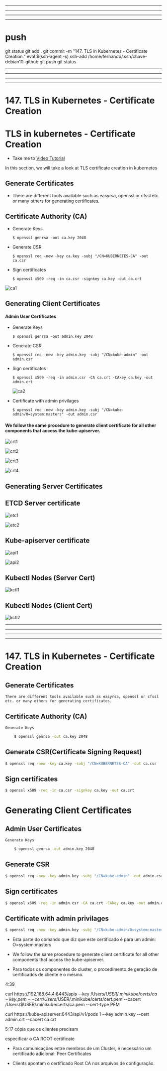 

------------------------------------------------------------------------------------------------------------------------------------------------------
------------------------------------------------------------------------------------------------------------------------------------------------------
------------------------------------------------------------------------------------------------------------------------------------------------------
------------------------------------------------------------------------------------------------------------------------------------------------------
# push

git status
git add .
git commit -m "147. TLS in Kubernetes - Certificate Creation."
eval $(ssh-agent -s)
ssh-add /home/fernando/.ssh/chave-debian10-github
git push
git status



------------------------------------------------------------------------------------------------------------------------------------------------------
------------------------------------------------------------------------------------------------------------------------------------------------------
------------------------------------------------------------------------------------------------------------------------------------------------------
------------------------------------------------------------------------------------------------------------------------------------------------------
# 147. TLS in Kubernetes - Certificate Creation

# TLS in kubernetes - Certificate Creation
  - Take me to [Video Tutorial](https://kodekloud.com/topic/tls-in-kubernetes-certificate-creation/)
  
In this section, we will take a look at TLS certificate creation in kubernetes

## Generate Certificates
- There are different tools available such as easyrsa, openssl or cfssl etc. or many others for generating certificates.

## Certificate Authority (CA)

- Generate Keys
  ```
  $ openssl genrsa -out ca.key 2048
  ```
- Generate CSR
  ```
  $ openssl req -new -key ca.key -subj "/CN=KUBERNETES-CA" -out ca.csr
  ```
- Sign certificates
  ```
  $ openssl x509 -req -in ca.csr -signkey ca.key -out ca.crt
  ```
 
 ![ca1](../../images/ca1.PNG)
 
## Generating Client Certificates

#### Admin User Certificates

- Generate Keys
  ```
  $ openssl genrsa -out admin.key 2048
  ```
- Generate CSR
  ```
  $ openssl req -new -key admin.key -subj "/CN=kube-admin" -out admin.csr
  ```
- Sign certificates
  ```
  $ openssl x509 -req -in admin.csr -CA ca.crt -CAkey ca.key -out admin.crt
  ```
  
  ![ca2](../../images/ca2.PNG)
  
- Certificate with admin privilages
  ```
  $ openssl req -new -key admin.key -subj "/CN=kube-admin/O=system:masters" -out admin.csr
  ```
  
#### We follow the same procedure to generate client certificate for all other components that access the kube-apiserver.

  ![crt1](../../images/crt1.PNG)
  
  ![crt2](../../images/crt2.PNG)
  
  ![crt3](../../images/crt3.PNG)
   
  ![crt4](../../images/crt4.PNG)
  
## Generating Server Certificates

## ETCD Server certificate

  ![etc1](../../images/etc1.PNG)
  
  ![etc2](../../images/etc2.PNG)
  
## Kube-apiserver certificate

  ![api1](../../images/api1.PNG)
  
  ![api2](../../images/api2.PNG)
  
## Kubectl Nodes (Server Cert)

   ![kctl1](../../images/kctl1.PNG)
   
## Kubectl Nodes (Client Cert)

   ![kctl2](../../images/kctl2.PNG)
   
   
   
  
  

  

  


  
  
  
  
------------------------------------------------------------------------------------------------------------------------------------------------------
------------------------------------------------------------------------------------------------------------------------------------------------------
------------------------------------------------------------------------------------------------------------------------------------------------------
------------------------------------------------------------------------------------------------------------------------------------------------------
# 147. TLS in Kubernetes - Certificate Creation


## Generate Certificates

    There are different tools available such as easyrsa, openssl or cfssl etc. or many others for generating certificates.


## Certificate Authority (CA)

    Generate Keys

~~~~bash
    $ openssl genrsa -out ca.key 2048
~~~~



## Generate CSR(Certificate Signing Request)

~~~~bash
$ openssl req -new -key ca.key -subj "/CN=KUBERNETES-CA" -out ca.csr
~~~~


## Sign certificates

~~~~bash
$ openssl x509 -req -in ca.csr -signkey ca.key -out ca.crt
~~~~







# Generating Client Certificates

## Admin User Certificates

    Generate Keys

~~~~bash
    $ openssl genrsa -out admin.key 2048
~~~~


## Generate CSR

~~~~bash
$ openssl req -new -key admin.key -subj "/CN=kube-admin" -out admin.csr
~~~~


## Sign certificates

~~~~bash
$ openssl x509 -req -in admin.csr -CA ca.crt -CAkey ca.key -out admin.crt
~~~~


## Certificate with admin privilages

~~~~bash
$ openssl req -new -key admin.key -subj "/CN=kube-admin/O=system:masters" -out admin.csr
~~~~


- Esta parte do comando que diz que este certificado é para um admin:
O=system:masters







- We follow the same procedure to generate client certificate for all other components that access the kube-apiserver.

- Para todos os componentes do cluster, o procedimento de geração de certificados de cliente é o mesmo.





4:39


curl https://192.168.64.4:8443/apis --key /Users/$USER/.minikube/certs/ca-key.pem --cert /Users/$USER/.minikube/certs/cert.pem --cacert /Users/$USER/.minikube/certs/ca.pem --cert-type PEM


curl https://kube-apiserver:6443/api/v1/pods 1 --key admin.key --cert admin.crt --cacert ca.crt





5:17
cópia que os clientes precisam

especificar o CA ROOT certificate






- Para comunicações entre membros de um Cluster, é necessário um certificado adicional:
Peer Certificates



- Clients apontam o certificado Root CA nos arquivos de configuração.